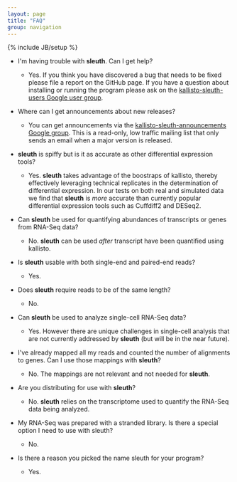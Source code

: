 ```yaml
---
layout: page
title: "FAQ"
group: navigation
---
```


{% include JB/setup %}

- I'm having trouble with __sleuth__. Can I get help?
  - Yes. If you think you have discovered a bug that needs to be fixed please
    file a report on the GitHub page. If you have a question about installing
    or running the program please ask on the [kallisto-sleuth-users Google user
    group](https://groups.google.com/forum/#!forum/sleuth-sleuth-users).

- Where can I get announcements about new releases?
  - You can get announcements via the [kallisto-sleuth-announcements Google
    group](https://groups.google.com/forum/#!forum/sleuth-sleuth-announcements).
    This is a read-only, low traffic mailing list that only sends an email when
    a major version is released.

- __sleuth__ is spiffy but is it as accurate as other differential expression tools?
  - Yes. __sleuth__ takes advantage of the boostraps of kallisto, thereby effectively leveraging technical replicates in the determination of differential expression. In our tests on both real and simulated data we find that __sleuth__ is _more_ accurate than currently popular differential expression tools such as Cuffdiff2 and DESeq2. 

- Can __sleuth__  be used for quantifying abundances of transcripts or genes from RNA-Seq data?
  - No. __sleuth__ can be used _after_ transcript have been quantified using kallisto.

- Is __sleuth__ usable with both single-end and paired-end reads?
  - Yes.

- Does __sleuth__ require reads to be of the same length?
  - No.

- Can __sleuth__ be used to analyze single-cell RNA-Seq data?
  - Yes. However there are unique challenges in single-cell analysis that are not currently addressed by __sleuth__ (but will be in the near future).

- I've already mapped all my reads and counted the number of alignments to genes. Can I use those mappings with __sleuth__?
  - No. The mappings are not relevant and not needed for __sleuth__.


- Are you distributing for use with __sleuth__?
  - No. __sleuth__ relies on the transcriptome used to quantify the RNA-Seq data being analyzed.

- My RNA-Seq was prepared with a stranded library. Is there a special option I need to use with sleuth?
  - No.

- Is there a reason you picked the name sleuth for your program?
  - Yes.
